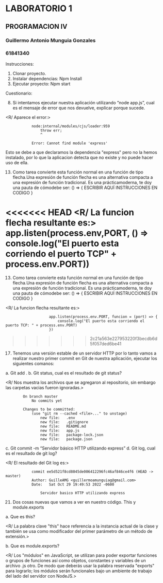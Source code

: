 # LABORATORIO 1

## PROGRAMACION IV

### Guillermo Antonio Munguia Gonzales
### 61841340

Instrucciones:
1. Clonar proyecto.
2. Instalar dependencias:
            Npm Install
3. Ejecutar proyecto:
            Npm start

Cuestionario:

8. Si intentamos ejecutar nuestra aplicación utilizando “node app.js”, cual es el mensaje de error que nos devuelve, explicar porque sucede.

<R/ Aparece el error:>

                node:internal/modules/cjs/loader:959
                    throw err;
                    ^

                Error: Cannot find module 'express'

Esto se debe a que declaramos la dependencia "express" pero no la hemos instalado, por lo que la aplicacion detecta que no existe y no puede 
hacer uso de ella.

13. Como tarea convierte esta función normal en una función de tipo flecha.Una expresión de función flecha es una alternativa compacta a una expresión de función tradicional. Es una prácticamoderna, te doy una pauta de cómodebe ser:    () => { ESCRIBIR AQUÍ INSTRUCCIONES EN CODIGO }

<<<<<<< HEAD
<R/ La funcion flecha resultante es:>
                                    app.listen(process.env,PORT, () =>
                                        console.log("El puerto esta corriendo el puerto TCP" + process.env.PORT))
=======
13. Como tarea convierte esta función normal en una función de tipo flecha.Una expresión de función flecha es una alternativa compacta a una expresión de función tradicional. Es una prácticamoderna, te doy una pauta de cómodebe ser: () => { ESCRIBIR AQUÍ INSTRUCCIONES EN CODIGO }

<R/ La funcion flecha resultante es:>

                        app.listen(process.env.PORT, funcion = (port) => {                              
                            console.log("El puerto esta corriendo el puerto TCP: " + process.env.PORT) 
                        })
>>>>>>> 2c21a563e227953220f3becdb6d5f057ded6be41

17. Tenemos una versión estable de un servidor HTTP por lo tanto vamos a realizar nuestro primer commit en Git de nuestra aplicación, ejecutar los siguientes comanos:
                    
a. Git add .
b. Git status, cual es el resultado de git status?

<R/ Nos muestra los archivos que se agregaron al repositorio, sin embargo las carpetas vacias fueron ignoradas.>
                            
            On branch master
                No commits yet

            Changes to be committed:
                (use "git rm --cached <file>..." to unstage)
                    new file:   .env
                    new file:   .gitignore
                    new file:   README.md
                    new file:   app.js
                    new file:   package-lock.json
                    new file:   package.json
                     
c. Git commit -m “Servidor básico HTTP utilizando express”
d. Git log, cual es el resultado de git log?

<R/ El resultado del Git log es:>

                commit ee5d521f8cd8045de006412296fc46af846ce4f6 (HEAD -> master)
                Author: GuilleAMG <guillermoamunguiag@gmail.com>
                Date:   Sat Oct 29 19:49:53 2022 -0600

                    Servidor basico HTTP utilizando express
                       
21. Dos cosas nuevas que vamos a ver en nuestro código. This y module.exports

a. Que es this?

<R/ La palabra clave "this" hace referencia a la instancia actual de la clase y también se usa como modificador del primer parámetro de un método de extensión.>

b. Que es module.exports?

<R/ Los "módulos" en JavaScript, se utilizan para poder exportar funciones o grupos de funciones así como objetos, constantes y variables de un archivo .js otro. De modo que deberás usar la palabra reservada "exports" para lograrlo; los módulos serán funcionales bajo un ambiente de trabajo del lado del servidor con NodeJS.>

